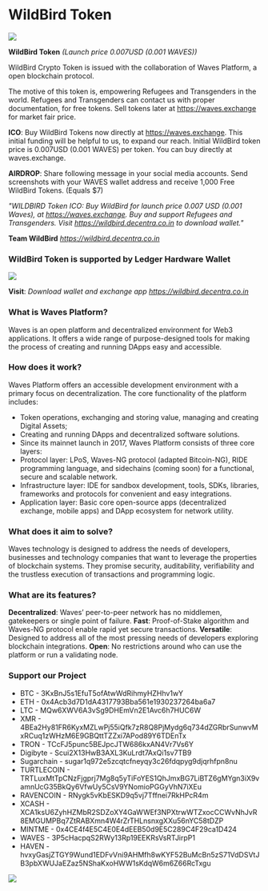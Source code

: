 # WildBird Token
![](http://wildbird.decentra.co.in/img/wildbird.jpg)

**WildBird Token** *(Launch price 0.007USD (0.001 WAVES))* 

WildBird Crypto Token is issued with the collaboration of Waves Platform, a open blockchain protocol. 

The motive of this token is, empowering Refugees and Transgenders in the world. Refugees and Transgenders can contact us with proper documentation, for free tokens. Sell tokens later at https://waves.exchange for market fair price. 

**ICO**: Buy WildBird Tokens now directly at https://waves.exchange. This initial funding will be helpful to us, to expand our reach. Initial WildBird token price is 0.007USD (0.001 WAVES) per token. You can buy directly at waves.exchange. 

**AIRDROP**: Share following message in your social media accounts. Send screenshots with your WAVES wallet address and receive 1,000 Free WildBird Tokens. (Equals $7)

*"WILDBIRD Token ICO: Buy WildBird for launch price 0.007 USD (0.001 Waves), at https://waves.exchange. Buy and support Refugees and Transgenders. Visit https://wildbird.decentra.co.in to download wallet."*

**Team WildBird**
*https://wildbird.decentra.co.in*


### WildBird Token is supported by Ledger Hardware Wallet
![](http://wildbird.decentra.co.in/img/ledgerwallet.jpg)

**Visit**: *Download wallet and exchange app
https://wildbird.decentra.co.in*


### What is Waves Platform?
Waves is an open platform and decentralized environment for Web3 applications. It offers a wide range of purpose-designed tools for making the process of creating and running DApps easy and accessible.

### How does it work?
Waves Platform offers an accessible development environment with a primary focus on decentralization. The core functionality of the platform includes:
- Token operations, exchanging and storing value, managing and creating Digital Assets;
- Creating and running DApps and decentralized software solutions.
- Since its mainnet launch in 2017, Waves Platform consists of three core layers:
- Protocol layer: LPoS, Waves-NG protocol (adapted Bitcoin-NG), RIDE programming language, and sidechains (coming soon) for a functional, secure and scalable network.
- Infrastructure layer: IDE for sandbox development, tools, SDKs, libraries, frameworks and protocols for convenient and easy integrations.
- Application layer: Basic core open-source apps (decentralized exchange, mobile apps) and DApp ecosystem for network utility.

### What does it aim to solve?
Waves technology is designed to address the needs of developers, businesses and technology companies that want to leverage the properties of blockchain systems. They promise security, auditability, verifiability and the trustless execution of transactions and programming logic.

### What are its features?
**Decentralized**: Waves’ peer-to-peer network has no middlemen, gatekeepers or single point of failure.
**Fast**: Proof-of-Stake algorithm and Waves-NG protocol enable rapid yet secure transactions.
**Versatile**: Designed to address all of the most pressing needs of developers exploring blockchain integrations.
**Open**: No restrictions around who can use the platform or run a validating node.

### Support our Project
- BTC - 3KxBnJ5s1EfuT5ofAtwWdRihmyHZHhv1wY
- ETH - 0x4Acb3d7D1dA4317793Bba561e1930237264ba6a7
- LTC - MQw6XWV6A3vSg9DHEmVn2E1Avc6h7HUC6W
- XMR - 4BEa2Hy81FR6KyxMZLwPj55iQfk7zR8Q8PjMydg6q734dZGRbrSunwvMxRCuq1zWHzM6E9GBQttTZZxi7APod89Y6TDEnTx
- TRON - TCcFJ5punc5BEJpcJTW686kxAN4Vr7Vs6Y
- Digibyte - Scui2X13HwB3AXL3KuLrdt7AxQi1sv7TB9
- Sugarchain - sugar1q972e5zcqtcfneyqy3c26fdqpyg9djqrhfpn8nu
- TURTLECOIN - TRTLuxMtTpCNzFjgprj7Mg8q5yTiFoYES1QhJmxBG7LiBTZ6gMYgn3iX9vamnUcG35BkQy6VfwUy5CsV9YNomioPGGyVhN7iXEu
- RAVENCOIN - RNygk5vKbESKD9q5vj7Tffnei7RkHPcR4m
- XCASH - XCA1ksU6ZyhHZMbR2SDZoXY4GaWWEf3NPXtrwWTZxocCCWvNhJvR8EMGUMPBq7ZtRABXmn4W4rZrTHLnsnxgXXu56nYC58tDZP
- MINTME - 0x4CE4f4E5C4E0E4dEEB50d9E5C289C4F29ca1D424
- WAVES - 3P5cHacpqS2RWy13Rp19EEKRsVsRTJirpP1
- HAVEN - hvxyGasjZTGY9Wund1EDFvVni9AHMfh8wKYF52BuMcBn5zS71VdDSVtJB3pbXWUJaEZaz5NShaKxoHWW1sKdqW6m6Z66RcTxgu

![](http://wildbird.decentra.co.in/img/waves.jpg)
